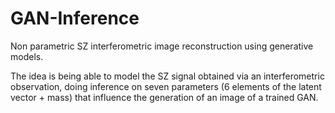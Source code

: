 # GAN-Inference
Non parametric SZ interferometric image reconstruction using generative models.

The idea is being able to model the SZ signal obtained via an interferometric observation, doing inference on seven parameters (6 elements of the latent vector + mass) that influence the generation of an image of a trained GAN.
